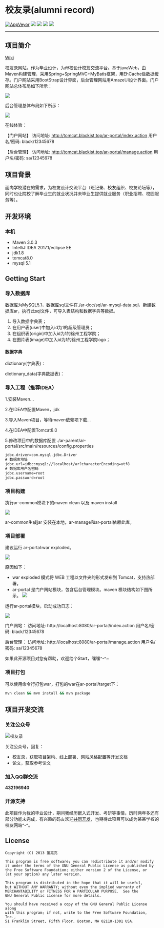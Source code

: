 # 校友录(alumni record) 

[![AppVeyor](https://img.shields.io/appveyor/ci/gruntjs/grunt.svg)](https://github.com/blackist/ar)
[![](https://img.shields.io/badge/spring-4.2.0-blue.svg)]()
[![](https://img.shields.io/badge/jdk-1.8-blue.svg)]()
[![](https://img.shields.io/badge/mybatis-3.3.0-blue.svg)]()
[![](https://img.shields.io/badge/mysql-5.1.20-blue.svg)]()

---

## 项目简介

[Wiki](https://github.com/blackist/ar/wiki)

校友录网站。作为毕业设计，为母校设计校友交流平台。基于javaWeb，由Maven构建管理，采用Spring+SpringMVC+MyBatis框架，用EhCache做数据缓存。门户网站采用BootStrap设计界面，后台管理网站用AmazeUI设计界面。门户网站总体布局如下所示：

![](http://pic.blackist.top/javaweb-ar-ar-portal-logo.png)

后台管理总体布局如下所示：

![](http://pic.blackist.top/javaweb-ar-ar-manage-logo.png)


在线体验：

【门户网站】
访问地址: http://tomcat.blackist.top/ar-portal/index.action
用户名/密码: black/12345678

【后台管理】
访问地址: http://tomcat.blackist.top/ar-portal/manage.action
用户名/密码: sa/12345678

## 项目背景

面向学校潜在的需求，为校友设计交流平台（班记录、校友组织、校友论坛等），同时也让院校了解毕业生的就业状况并未毕业生提供就业服务（职业招聘、校园服务等）。

## 开发环境

### 本机

- Maven 3.0.3
- IntelliJ IDEA 2017.1/eclipse EE
- jdk1.8
- tomcat8.0
- mysql 5.1




## Getting Start

### 导入数据库

数据库为MySQL5.1，数据库sql文件在./ar-doc/sql/ar-mysql-data.sql，新建数据库ar，执行此sql文件，可导入表结构和数据字典等数据。

1. 导入数据字典表；
2. 在用户表(user)中加入id为1的超级管理员；
3. 在组织表(origin)中加入id为1的徐州工程学院；
4. 在图片表(image)中加入id为1的徐州工程学院logo；

#### 数据字典

dictionary(字典表)：

dictionary_data(字典数据表)：

### 导入工程（推荐IDEA）

1.安装Maven...

2.在IDEA中配置Maven，jdk

3.导入Maven项目，等待maven依赖项下载...

4.在IDEA中配置Tomcat8.0

5.修改项目中的数据库配置 ./ar-parent/ar-portal/src/main/resources/config.properties


``` xml
jdbc.driver=com.mysql.jdbc.Driver
# 数据库地址
jdbc.url=jdbc:mysql://localhost/ar?characterEncoding=utf8
# 数据库用户名密码
jdbc.username=root
jdbc.password=root

```


### 项目构建

执行ar-common模块下的maven clean 以及 maven install

![](http://pic.blackist.top/javaweb-ar-ar-common-maven-cycle.png)

ar-common生成jar 安装在本地，ar-manage和ar-portal依赖此库。

### 项目部署

建议运行 ar-portal:war exploded。

![](http://pic.blackist.top/202002151534_482.png)

原因如下：

- war exploded 模式将 WEB 工程以文件夹的形式发布到 Tomcat，支持热部署。
- ar-portal 是门户网站模块，包含后台管理模块。maven 模块结构如下图所示。
  ![](http://pic.blackist.top/202002151541_295.png)

运行ar-portal模块，启动成功日志：

![](http://pic.blackist.top/javaweb-ar-ar-portal-startup-success.png)


门户网站：
访问地址: http://localhost:8080/ar-portal/index.action
用户名/密码: black/12345678

后台管理：
访问地址: http://localhost:8080/ar-portal/manage.action
用户名/密码: sa/12345678

如果此开源项目对您有帮助，欢迎给个Start，嘿嘿^-^~

### 项目打包

可以使用命令行打包war，打包的war在ar-portal/target下：
```cmd
mvn clean && mvn install && mvn package

```

## 项目开发交流

### 关注公众号

![校友录](http://pic.blackist.top/blackist-wechat-pub.jpg)

关注公众号，回复：
- 校友录，获取项目架构、线上部署、网站风格配置等开发文档
- 论文，获取参考论文

### 加入QQ群交流

**432196940**

<!-- ![校友录](http://pic.blackist.top/javaweb-ar-TIM%E5%9B%BE%E7%89%8720181130212423.jpg){:width="50px"} -->

### 开源支持

此项目作为我的毕业设计，期间我经历嵌入式开发、考研等事情，历时两年多还有部分功能未完成，有兴趣的码友欢迎[共同开发](https://github.com/blackist/ar/pulls)，也期待此项目可以成为某某学校的校友网站^-^。



## License

    Copyright (C) 2013 董亮亮
    
    This program is free software; you can redistribute it and/or modify
    it under the terms of the GNU General Public License as published by
    the Free Software Foundation; either version 2 of the License, or
    (at your option) any later version.
    
    This program is distributed in the hope that it will be useful,
    but WITHOUT ANY WARRANTY; without even the implied warranty of
    MERCHANTABILITY or FITNESS FOR A PARTICULAR PURPOSE.  See the
    GNU General Public License for more details.
    
    You should have received a copy of the GNU General Public License along
    with this program; if not, write to the Free Software Foundation, Inc.,
    51 Franklin Street, Fifth Floor, Boston, MA 02110-1301 USA.
